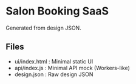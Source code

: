 # Salon Booking SaaS
Generated from design JSON.

## Files
- ui/index.html : Minimal static UI
- api/index.js  : Minimal API mock (Workers-like)
- design.json   : Raw design JSON

